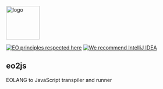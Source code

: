 <img alt="logo" src="https://www.objectionary.com/cactus.svg" height="92px" />

[![EO principles respected here](https://www.elegantobjects.org/badge.svg)](https://www.elegantobjects.org)
[![We recommend IntelliJ IDEA](https://www.elegantobjects.org/intellij-idea.svg)](https://www.jetbrains.com/idea/)

## eo2js

EOLANG to JavaScript transpiler and runner

[//]: # ([![grunt]&#40;https://github.com/objectionary/eoc/actions/workflows/grunt.yml/badge.svg&#41;]&#40;https://github.com/objectionary/eoc/actions/workflows/grunt.yml&#41;)
[//]: # ([![node-current]&#40;https://img.shields.io/node/v/eolang&#41;]&#40;https://www.npmjs.com/package/eolang&#41;)
[//]: # ([![PDD status]&#40;http://www.0pdd.com/svg?name=objectionary/eoc&#41;]&#40;http://www.0pdd.com/p?name=objectionary/eoc&#41;)
[//]: # ([![Hits-of-Code]&#40;https://hitsofcode.com/github/objectionary/eoc&#41;]&#40;https://hitsofcode.com/view/github/objectionary/eoc&#41;)
[//]: # ([![License]&#40;https://img.shields.io/badge/license-MIT-green.svg&#41;]&#40;https://github.com/objectionary/eoc/blob/master/LICENSE.txt&#41;)

[//]: # (First, you install [npm]&#40;https://docs.npmjs.com/downloading-and-installing-node-js-and-npm&#41;)

[//]: # (and [Java SE]&#40;https://www.oracle.com/java/technologies/downloads/&#41;.)

[//]: # ()
[//]: # (Then, you install [eolang]&#40;https://www.npmjs.com/package/eolang&#41; package:)

[//]: # ()
[//]: # (```)

[//]: # ($ npm install -g eolang)

[//]: # (```)

[//]: # ()
[//]: # (Then, you write a simple [EO]&#40;https://www.eolang.org&#41; program in `hello.eo` file)

[//]: # (in the current directory:)

[//]: # ()
[//]: # (```)

[//]: # ([args] > hello)

[//]: # (  QQ.io.stdout > @)

[//]: # (    "Hello, world!\n")

[//]: # (```)

[//]: # ()
[//]: # (Then, you run it:)

[//]: # ()
[//]: # (```)

[//]: # ($ eoc dataize hello)

[//]: # (```)

[//]: # ()
[//]: # (That's it.)

[//]: # ()
[//]: # (## Commands)

[//]: # ()
[//]: # (You can also do many other things with `eoc` commands)

[//]: # (&#40;the flow is explained in [this blog post]&#40;https://www.yegor256.com/2021/10/21/objectionary.html&#41;&#41;:)

[//]: # ()
[//]: # (  * `register` finds necessary EO files and registers them in a JSON catalog)

[//]: # (  * `assemble` parses EO files into XMIR, optimizes them, and pulls foreign EO objects)

[//]: # (  * `transpile` converts XMIR to target programming language &#40;Java by default&#41;)

[//]: # (  * `compile` converts target language sources to binaries)

[//]: # (  * `link` puts all binaries together into a single executable binary)

[//]: # (  * `dataize` dataizes a single object from the executable binary)

[//]: # (  * `test` dataizes all visible unit tests)

[//]: # ()
[//]: # (There are also commands that help manipulate with XMIR and EO sources )

[//]: # (&#40;the list is not completed, while some of them are not implemented as of yet&#41;:)

[//]: # ()
[//]: # (  * `audit` inspects all required packages and reports their status)

[//]: # (  * `foreign` inspects all objects found in the program after `assemble` step)

[//]: # (  * `sodg` generates SODG from XMIR, further rederable as XML or [Dot]&#40;https://en.wikipedia.org/wiki/DOT_%28graph_description_language%29&#41;)

[//]: # (  * `phi` generates PHI files from XMIR)

[//]: # (  * `unphi` generates XMIR files from PHI files)

[//]: # (  * `print` generates EO files from PHI files)

[//]: # (  * <del>`translate` converts Java/C++/Python/etc. program to EO program</del>)

[//]: # (  * <del>`demu` removes `cage` and `memory` objects</del>)

[//]: # (  * <del>`dejump` removes `goto` objects</del>)

[//]: # (  * <del>`infer` suggests object names where it's possible to infer them</del>)

[//]: # (  * <del>`flatten` moves inner objects to upper level</del>)

[//]: # ()
[//]: # (This command line toolkit simply integrates other tools available in)

[//]: # ([@objectionary]&#40;https://github.com/objectionary&#41; GitHub organization.)

